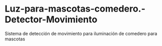 # Luz-para-mascotas-comedero.-Detector-Movimiento
Sistema de detección de movimiento para iluminación de comedero para mascotas
